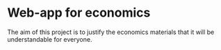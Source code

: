 # Web-app for economics

The aim of this project is to justify the economics materials that it will be understandable for everyone.
